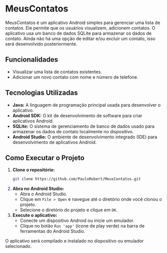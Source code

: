 # MeusContatos

MeusContatos é um aplicativo Android simples para gerenciar uma lista de contatos. Ele permite que os usuários visualizem, adicionem contatos. 
O aplicativo usa um banco de dados SQLite para armazenar os dados de contato.
Ainda não há uma opção de editar e/ou excluir um contato, isso será desenvolvido posteriormente.

## Funcionalidades

* Visualizar uma lista de contatos existentes.
* Adicionar um novo contato com nome e número de telefone.

## Tecnologias Utilizadas

* **Java:** A linguagem de programação principal usada para desenvolver o aplicativo.
* **Android SDK:** O kit de desenvolvimento de software para criar aplicativos Android.
* **SQLite:** O sistema de gerenciamento de banco de dados usado para armazenar os dados de contato localmente no dispositivo.
* **Android Studio:** O ambiente de desenvolvimento integrado (IDE) para desenvolvimento de aplicativos Android.

## Como Executar o Projeto

1. **Clone o repositório:**
   ```bash
   git clone https://github.com/PauloRobert/MeusContatos.git
   ```
2. **Abra no Android Studio:**
   - Abra o Android Studio.
   - Clique em `File > Open` e navegue até o diretório onde você clonou o projeto.
   - Selecione o diretório do projeto e clique em `OK`.
3. **Execute o aplicativo:**
   - Conecte um dispositivo Android ou inicie um emulador.
   - Clique no botão `Run 'app'` (ícone de play verde) na barra de ferramentas do Android Studio.

O aplicativo será compilado e instalado no dispositivo ou emulador selecionado.
